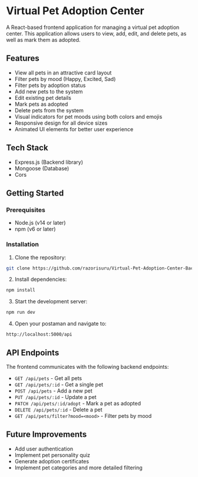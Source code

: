 # Virtual Pet Adoption Center

A React-based frontend application for managing a virtual pet adoption center. This application allows users to view, add, edit, and delete pets, as well as mark them as adopted.

## Features

- View all pets in an attractive card layout
- Filter pets by mood (Happy, Excited, Sad)
- Filter pets by adoption status
- Add new pets to the system
- Edit existing pet details
- Mark pets as adopted
- Delete pets from the system
- Visual indicators for pet moods using both colors and emojis
- Responsive design for all device sizes
- Animated UI elements for better user experience

## Tech Stack

- Express.js (Backend library)
- Mongoose (Database)
- Cors

## Getting Started

### Prerequisites

- Node.js (v14 or later)
- npm (v6 or later)

### Installation

1. Clone the repository:
```bash
git clone https://github.com/razorisuru/Virtual-Pet-Adoption-Center-Backend
```

2. Install dependencies:
```bash
npm install
```

3. Start the development server:
```bash
npm run dev
```

4. Open your postaman and navigate to:
```
http://localhost:5000/api
```

## API Endpoints

The frontend communicates with the following backend endpoints:

- `GET /api/pets` - Get all pets
- `GET /api/pets/:id` - Get a single pet
- `POST /api/pets` - Add a new pet
- `PUT /api/pets/:id` - Update a pet
- `PATCH /api/pets/:id/adopt` - Mark a pet as adopted
- `DELETE /api/pets/:id` - Delete a pet
- `GET /api/pets/filter?mood=<mood>` - Filter pets by mood



## Future Improvements

- Add user authentication
- Implement pet personality quiz
- Generate adoption certificates
- Implement pet categories and more detailed filtering